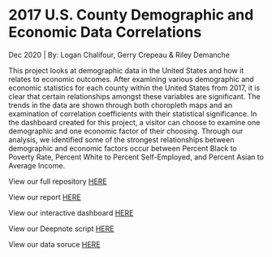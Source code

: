# 2017 U.S. County Demographic and Economic Data Correlations
Dec 2020 | By: Logan Chalifour, Gerry Crepeau & Riley Demanche

This project looks at demographic data in the United States and how it relates to economic outcomes. After examining various demographic and economic statistics for each county within the United States from 2017, it is clear that certain relationships amongst these variables are significant. The trends in the data are shown through both choropleth maps and an examination of correlation coefficients with their statistical significance. In the dashboard created for this project, a visitor can choose to examine one demographic and one economic factor of their choosing. Through our analysis, we identified some of the strongest relationships between demographic and economic factors occur between Percent Black to Poverty Rate, Percent White to Percent Self-Employed, and Percent Asian to Average Income.

View our full repository [HERE](https://github.com/gerrycrepeau/Final-Project-App)

View our report [HERE](https://drive.google.com/file/d/1QG-C0l9ChOqMZy8OWqcu2mznmMoXeK5E/view?usp=sharing)

View our interactive dashboard [HERE](https://ma346-choropleth-dashboard.herokuapp.com/)

View our Deepnote script [HERE](https://deepnote.com/project/d151ded9-3231-4946-9e41-cc48fe69b917)

View our data soruce [HERE](https://www.kaggle.com/muonneutrino/us-census-demographic-data)
